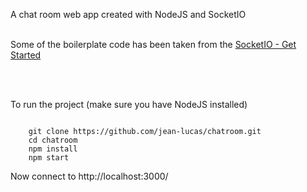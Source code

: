 A chat room web app created with NodeJS and SocketIO <br><br>

Some of the boilerplate code has been taken from the
<a href="http://socket.io/get-started/chat/"> SocketIO - Get Started </a>

<br><br>

To run the project (make sure you have NodeJS installed)
<pre>
<code>
	git clone https://github.com/jean-lucas/chatroom.git
	cd chatroom
	npm install
	npm start	
</code></pre>

Now connect to http://localhost:3000/
